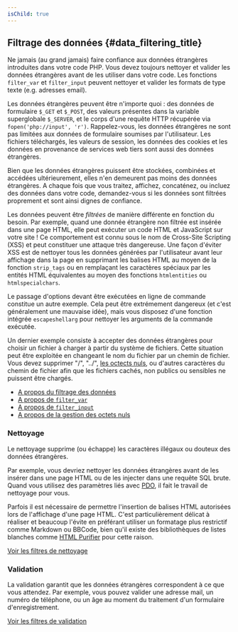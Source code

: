 ```yaml
---
isChild: true
---
```


## Filtrage des données {#data_filtering_title}

Ne jamais (au grand jamais) faire confiance aux données étrangères introduites dans votre code PHP. Vous devez toujours nettoyer et valider les données étrangères avant de les utiliser dans votre code. Les fonctions `filter_var` et `filter_input` peuvent nettoyer et valider les formats de type texte (e.g. adresses email).

Les données étrangères peuvent être n'importe quoi : des données de formulaire `$_GET` et `$_POST`, des valeurs présentes dans la variable superglobale `$_SERVER`, et le corps d'une requête HTTP récupérée via `fopen('php://input', 'r')`. Rappelez-vous, les données étrangères ne sont pas limitées aux données de formulaire soumises par l'utilisateur. Les fichiers téléchargés, les valeurs de session, les données des cookies et les données en provenance de services web tiers sont aussi des données étrangères.

Bien que les données étrangères puissent être stockées, combinées et accédées ultérieurement, elles n'en demeurent pas moins des données étrangères. A chaque fois que vous traitez, affichez, concaténez, ou incluez des données dans votre code, demandez-vous si les données sont filtrées proprement et sont ainsi dignes de confiance.

Les données peuvent être _filtrées_ de manière différente en fonction du besoin. Par exemple, quand une donnée étrangère non filtrée est insérée dans une page HTML, elle peut exécuter un code HTML et JavaScript sur votre site ! Ce comportement est connu sous le nom de Cross-Site Scripting (XSS) et peut constituer une attaque très dangereuse. Une façon d'éviter XSS est de nettoyer tous les données générées par l'utilisateur avant leur affichage dans la page en supprimant les balises HTML au moyen de la fonction `strip_tags` ou en remplaçant les caractères spéciaux par les entités HTML équivalentes au moyen des fonctions `htmlentities` ou `htmlspecialchars`.

Le passage d'options devant être exécutées en ligne de commande constitue un autre exemple. Cela peut être extrémement dangereux (et c'est généralement une mauvaise idée), mais vous disposez d'une fonction intégrée `escapeshellarg` pour nettoyer les arguments de la commande exécutée.

Un dernier exemple consiste à accepter des données étrangères pour choisir un fichier à charger à partir du système de fichiers. Cette situation peut être exploitée en changeant le nom du fichier par un chemin de fichier. Vous devez supprimer "/", "../", [les octects nuls][6], ou d'autres caractères du chemin de fichier afin que les fichiers cachés, non publics ou sensibles ne puissent être chargés.

* [A propos du filtrage des données][1]
* [A propos de `filter_var`][4]
* [A propos de `filter_input`][5]
* [A propos de la gestion des octets nuls][6]

### Nettoyage

Le nettoyage supprime (ou échappe) les caractères illégaux ou douteux des données étrangères.

Par exemple, vous devriez nettoyer les données étrangères avant de les insérer dans une page HTML ou de les injecter dans une requête SQL brute. Quand vous utilisez des paramètres liés avec [PDO](#databases), il fait le travail de nettoyage pour vous.

Parfois il est nécessaire de permettre l'insertion de balises HTML autorisées lors de l'affichage d'une page HTML. C'est particulièrement délicat à réaliser et beaucoup l'évite en préférant utiliser un formatage plus restrictif comme Markdown ou BBCode, bien qu'il existe des bibliothèques de listes blanches comme [HTML Purifier][html-purifier] pour cette raison.

[Voir les filtres de nettoyage][2]

### Validation

La validation garantit que les données étrangères correspondent à ce que vous attendez. Par exemple, vous pouvez valider une adresse mail, un numéro de téléphone, ou un âge au moment du traitement d'un formulaire d'enregistrement.

[Voir les filtres de validation][3]

[1]: http://www.php.net/manual/fr/book.filter.php
[2]: http://www.php.net/manual/fr/filter.filters.sanitize.php
[3]: http://www.php.net/manual/fr/filter.filters.validate.php
[4]: http://php.net/manual/fr/function.filter-var.php
[5]: http://www.php.net/manual/fr/function.filter-input.php
[6]: http://php.net/manual/fr/security.filesystem.nullbytes.php
[html-purifier]: http://htmlpurifier.org/
